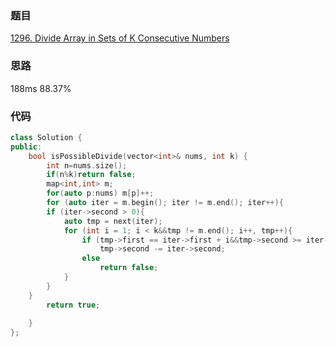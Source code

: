### 题目
[1296. Divide Array in Sets of K Consecutive Numbers](https://leetcode-cn.com/problems/divide-array-in-sets-of-k-consecutive-numbers/submissions/)
### 思路
188ms 88.37%

### 代码
```c++
class Solution {
public:
    bool isPossibleDivide(vector<int>& nums, int k) {
        int n=nums.size();
        if(n%k)return false;
        map<int,int> m;
        for(auto p:nums) m[p]++;
        for (auto iter = m.begin(); iter != m.end(); iter++){
		if (iter->second > 0){
			auto tmp = next(iter);
			for (int i = 1; i < k&&tmp != m.end(); i++, tmp++){
				if (tmp->first == iter->first + i&&tmp->second >= iter->second)
					tmp->second -= iter->second;
				else
					return false;
			}
		}
	}
        return true;
        
    }
};
```
